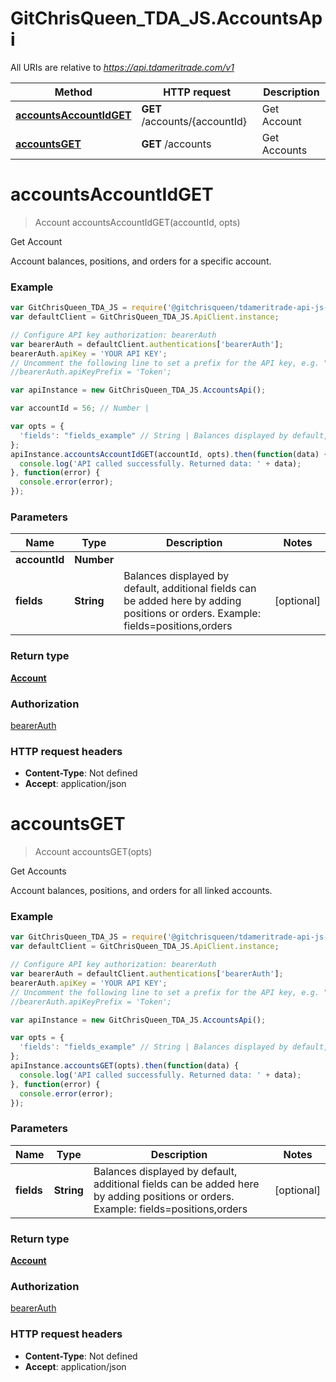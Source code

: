 # GitChrisQueen_TDA_JS.AccountsApi

All URIs are relative to *https://api.tdameritrade.com/v1*

Method | HTTP request | Description
------------- | ------------- | -------------
[**accountsAccountIdGET**](AccountsApi.md#accountsAccountIdGET) | **GET** /accounts/{accountId} | Get Account
[**accountsGET**](AccountsApi.md#accountsGET) | **GET** /accounts | Get Accounts


<a name="accountsAccountIdGET"></a>
# **accountsAccountIdGET**
> Account accountsAccountIdGET(accountId, opts)

Get Account

Account balances, positions, and orders for a specific account.

### Example
```javascript
var GitChrisQueen_TDA_JS = require('@gitchrisqueen/tdameritrade-api-js-client');
var defaultClient = GitChrisQueen_TDA_JS.ApiClient.instance;

// Configure API key authorization: bearerAuth
var bearerAuth = defaultClient.authentications['bearerAuth'];
bearerAuth.apiKey = 'YOUR API KEY';
// Uncomment the following line to set a prefix for the API key, e.g. "Token" (defaults to null)
//bearerAuth.apiKeyPrefix = 'Token';

var apiInstance = new GitChrisQueen_TDA_JS.AccountsApi();

var accountId = 56; // Number | 

var opts = { 
  'fields': "fields_example" // String | Balances displayed by default, additional fields can be added here by adding positions or orders. Example: fields=positions,orders
};
apiInstance.accountsAccountIdGET(accountId, opts).then(function(data) {
  console.log('API called successfully. Returned data: ' + data);
}, function(error) {
  console.error(error);
});

```

### Parameters

Name | Type | Description  | Notes
------------- | ------------- | ------------- | -------------
 **accountId** | **Number**|  | 
 **fields** | **String**| Balances displayed by default, additional fields can be added here by adding positions or orders. Example: fields=positions,orders | [optional] 

### Return type

[**Account**](Account.md)

### Authorization

[bearerAuth](../README.md#bearerAuth)

### HTTP request headers

 - **Content-Type**: Not defined
 - **Accept**: application/json

<a name="accountsGET"></a>
# **accountsGET**
> Account accountsGET(opts)

Get Accounts

Account balances, positions, and orders for all linked accounts.

### Example
```javascript
var GitChrisQueen_TDA_JS = require('@gitchrisqueen/tdameritrade-api-js-client');
var defaultClient = GitChrisQueen_TDA_JS.ApiClient.instance;

// Configure API key authorization: bearerAuth
var bearerAuth = defaultClient.authentications['bearerAuth'];
bearerAuth.apiKey = 'YOUR API KEY';
// Uncomment the following line to set a prefix for the API key, e.g. "Token" (defaults to null)
//bearerAuth.apiKeyPrefix = 'Token';

var apiInstance = new GitChrisQueen_TDA_JS.AccountsApi();

var opts = { 
  'fields': "fields_example" // String | Balances displayed by default, additional fields can be added here by adding positions or orders. Example: fields=positions,orders
};
apiInstance.accountsGET(opts).then(function(data) {
  console.log('API called successfully. Returned data: ' + data);
}, function(error) {
  console.error(error);
});

```

### Parameters

Name | Type | Description  | Notes
------------- | ------------- | ------------- | -------------
 **fields** | **String**| Balances displayed by default, additional fields can be added here by adding positions or orders. Example: fields=positions,orders | [optional] 

### Return type

[**Account**](Account.md)

### Authorization

[bearerAuth](../README.md#bearerAuth)

### HTTP request headers

 - **Content-Type**: Not defined
 - **Accept**: application/json

